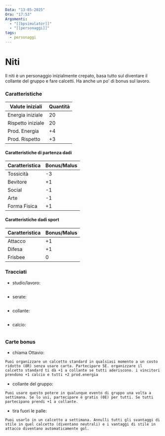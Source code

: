 ```yaml
---
Data: "13-05-2025"
Ora: "17:53"
Argomenti:
  - "[[bpsimulator]]"
  - "[[personaggi]]"
tags:
  - personaggi
---
```


# Niti

Il niti è un personaggio inizialmente crepato, basa tutto sul diventare il collante del gruppo e fare calcetti. Ha anche un po' di bonus sul lavoro. 

### Caratteristiche

| Valute iniziali   | Quantità |
| ----------------- | -------- |
| Energia iniziale  | 20       |
| Rispetto iniziale | 20       |
| Prod. Energia     | +4       |
| Prod. Rispetto    | +3       |

#### Caratteristiche di partenza dadi

| Caratteristica | Bonus/Malus |
| -------------- | ----------- |
| Tossicità      | -3          |
| Bevitore       | +1          |
| Social         | -1          |
| Arte           | -1          |
| Forma Fisica   | +1          |

#### Caratteristiche dadi sport


| Caratteristica | Bonus/Malus |
| -------------- | ----------- |
| Attacco        | +1          |
| Difesa         | +1          |
| Frisbee        | 0           |


### Tracciati

- studio/lavoro: 
```
```
- serate: 
```
```
- collante: 
```
```

- calcio:
```
```


### Carte bonus

- chiama Ottavio:
```
Puoi organizzare un calcetto standard in qualsiasi momento a un costo ridotto (8R) senza usare carta. Partecipare 5E. organizzare il calcetto standard ti dà +1 a collante se tutti aderiscono. i vincitori prendono +1 calcio e tutti +2 prod.energia
```

- collante del gruppo:
```
Puoi usare questo potere in qualunque evento di gruppo una volta a settimana. Se lo usi, partecipare è gratis (0E) per tutti. Se tutti partecipano prendi +1 a collante.
```

- tira fuori le palle:
```
Puoi usarlo in un calcetto a settimana. Annulli tutti gli svantaggi di stile in quel calcetto (diventano neutrali) e i vantaggi di stile in attacco diventano automaticamente gol.
```

